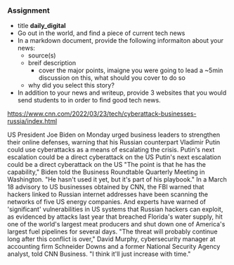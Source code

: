 
### Assignment
  * title **daily_digital**
  * Go out in the world, and find a piece of current tech news
  * In a markdown document, provide the following informaiton about your news:
    - source(s)
    - breif description
      - cover the major points, imaigne you were going to lead a ~5min discussion on this, what should you cover to do so
    - why did you select this story?
  * In addition to your news and writeup, provide 3 websites that you would send students to in order to find good tech news.

https://www.cnn.com/2022/03/23/tech/cyberattack-businesses-russia/index.html

US President Joe Biden on Monday urged business leaders to strengthen their online defenses, warning that his Russian counterpart Vladimir Putin could use cyberattacks as a means of escalating the crisis.
Putin&#39;s next escalation could be a direct cyberattack on the US 
Putin's next escalation could be a direct cyberattack on the US
"The point is that he has the capability," Biden told the Business Roundtable Quarterly Meeting in Washington. "He hasn't used it yet, but it's part of his playbook."
In a March 18 advisory to US businesses obtained by CNN, the FBI warned that hackers linked to Russian internet addresses have been scanning the networks of five US energy companies.
And experts have warned of 'significant' vulnerabilities in US systems that Russian hackers can exploit, as evidenced by attacks last year that breached Florida's water supply, hit one of the world's largest meat producers and shut down one of America's largest fuel pipelines for several days.
"The threat will probably continue long after this conflict is over," David Murphy, cybersecurity manager at accounting firm Schneider Downs and a former National Security Agency analyst, told CNN Business. "I think it'll just increase with time."
